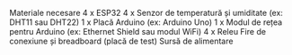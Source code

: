 Materiale necesare
4 x ESP32
4 x Senzor de temperatură și umiditate (ex: DHT11 sau DHT22)
1 x Placă Arduino (ex: Arduino Uno)
1 x Modul de rețea pentru Arduino (ex: Ethernet Shield sau modul WiFi)
4 x Releu
Fire de conexiune și breadboard (placă de test)
Sursă de alimentare
